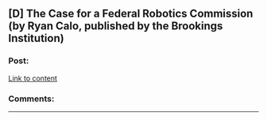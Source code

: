 ## [D] The Case for a Federal Robotics Commission (by Ryan Calo, published by the Brookings Institution)

### Post:

[Link to content](http://www.brookings.edu/research/reports2/2014/09/case-for-federal-robotics-commission)

### Comments:

---

